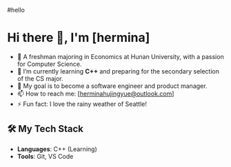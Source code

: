 #hello
# Hi there 👋, I'm [hermina]

- 🏫 A freshman majoring in Economics at Hunan University, with a passion for Computer Science.
- 🌱 I’m currently learning **C++** and preparing for the secondary selection of the CS major.
- 🎯 My goal is to become a software engineer and product manager.
- 📫 How to reach me: [herminahujingyue@outlook.com]
- ⚡ Fun fact: I love the rainy weather of Seattle!

## 🛠️ My Tech Stack
- **Languages**: C++ (Learning)
- **Tools**: Git, VS Code
